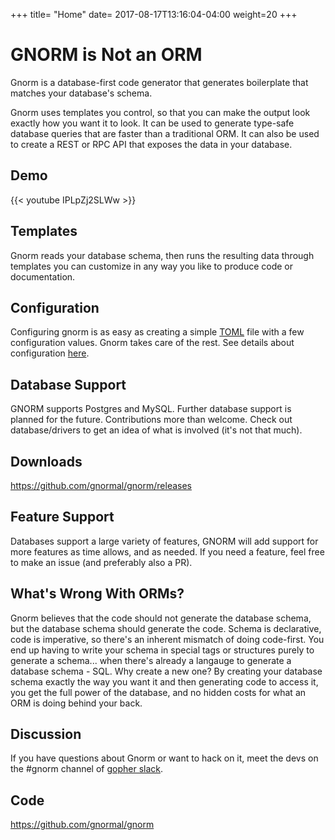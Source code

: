 +++
title= "Home"
date= 2017-08-17T13:16:04-04:00
weight=20
+++
# GNORM is Not an ORM

Gnorm is a database-first code generator that generates boilerplate that matches
your database's schema.

Gnorm uses templates you control, so that you can make the output look exactly
how you want it to look.  It can be used to generate type-safe database queries
that are faster than a traditional ORM.  It can also be used to create a REST or
RPC API that exposes the data in your database.

## Demo

{{< youtube IPLpZj2SLWw >}}

## Templates

Gnorm reads your database schema, then runs the resulting data through templates
you can customize in any way you like to produce code or documentation.

## Configuration

Configuring gnorm is as easy as creating a simple
[TOML](https://github.com/toml-lang/toml) file with a few configuration values.
Gnorm takes care of the rest.  See details about configuration
[here](/cli/configuration).

## Database Support

GNORM supports Postgres and MySQL.  Further database support is planned for the
future.  Contributions more than welcome.  Check out database/drivers to get an
idea of what is involved (it's not that much). 

## Downloads

https://github.com/gnormal/gnorm/releases

## Feature Support

Databases support a large variety of features, GNORM will add support for more
features as time allows, and as needed.  If you need a feature, feel free to
make an issue (and preferably also a PR).

## What's Wrong With ORMs?

Gnorm believes that the code should not generate the database schema, but the
database schema should generate the code.  Schema is declarative, code is
imperative, so there's an inherent mismatch of doing code-first.  You end up
having to write your schema in special tags or structures purely to generate a
schema... when there's already a langauge to generate a database schema - SQL.
Why create a new one?  By creating your database schema exactly the way you want
it and then generating code to access it, you get the full power of the
database, and no hidden costs for what an ORM is doing behind your back.

## Discussion

If you have questions about Gnorm or want to hack on it, meet the devs on the #gnorm 
channel of [gopher slack](https://gophers.slack.com/).

## Code

https://github.com/gnormal/gnorm